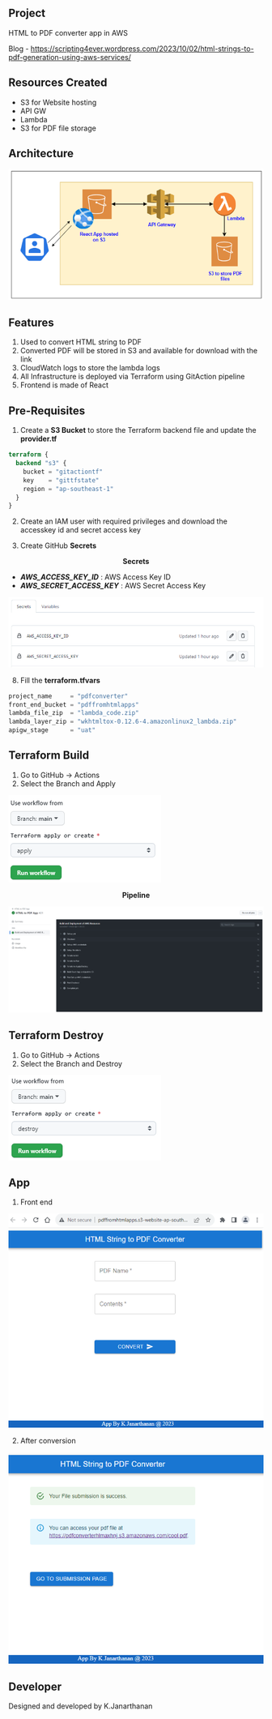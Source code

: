## Project
HTML to PDF converter app in AWS

Blog - https://scripting4ever.wordpress.com/2023/10/02/html-strings-to-pdf-generation-using-aws-services/

## Resources Created
- S3 for Website hosting
- API GW
- Lambda
- S3 for PDF file storage

## Architecture 
<kbd>
  <img src="Diagrams/architecture.png">
</kbd>

## Features

1. Used to convert HTML string to PDF
2. Converted PDF will be stored in S3 and available for download with the link
3. CloudWatch logs to store the lambda logs
4. All Infrastructure is deployed via Terraform using GitAction pipeline
5. Frontend is made of React

## Pre-Requisites

1. Create a  __S3 Bucket__ to store the Terraform backend file and update the __provider.tf__
```terraform
terraform {
  backend "s3" {
    bucket = "gitactiontf"
    key    = "gittfstate"
    region = "ap-southeast-1"
  }
}
```

2. Create an IAM user with required privileges and download the accesskey id and secret access key

3. Create GitHub __Secrets__

<p align="center">
  <b>Secrets</b>
</p>

- **_AWS_ACCESS_KEY_ID_** : AWS Access Key ID
- **_AWS_SECRET_ACCESS_KEY_** : AWS Secret Access Key

<kbd>
  <img src="Diagrams/secrets.png">
</kbd>

8. Fill the __terraform.tfvars__
```terraform
project_name     = "pdfconverter"
front_end_bucket = "pdffromhtmlapps"
lambda_file_zip  = "lambda_code.zip"
lambda_layer_zip = "wkhtmltox-0.12.6-4.amazonlinux2_lambda.zip"
apigw_stage      = "uat"
```

## Terraform Build
1. Go to GitHub -> Actions
2. Select the Branch and Apply

<kbd>
  <img src="Diagrams/apply.png">
</kbd>

<p align="center">
  <b>Pipeline</b>
</p>

<kbd>
  <img src="Diagrams/gitactions.png">
</kbd>

## Terraform Destroy
1. Go to GitHub -> Actions
2. Select the Branch and Destroy
<kbd>
  <img src="Diagrams/destroy.png">
</kbd>

## App 

1. Front end
<kbd>
  <img src="Diagrams/reactapp.png">
</kbd>

2. After conversion
<kbd>
  <img src="Diagrams/afterconversion.png">
</kbd>

## Developer

Designed and developed by K.Janarthanan
